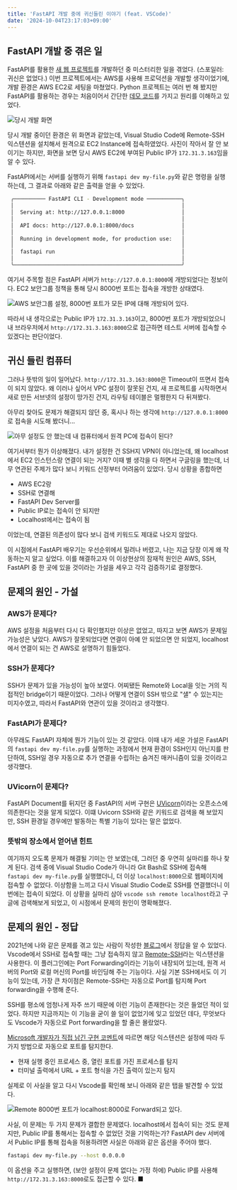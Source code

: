```yaml
---
title: 'FastAPI 개발 중에 귀신들린 이야기 (feat. VSCode)'
date: '2024-10-04T23:17:03+09:00'
---
```


## FastAPI 개발 중 겪은 일
FastAPI를 활용한 [새 웹 프로젝트](../../project/easyplotlib)를 개발하던 중 미스터리한 일을 겪었다. (스포일러: 귀신은 없었다.)
이번 프로젝트에서는 AWS를 사용해 프로덕션을 개발할 생각이었기에, 개발 환경은 AWS EC2로 세팅을 마쳤었다. 
Python 프로젝트는 여러 번 해 봤지만 FastAPI를 활용하는 경우는 처음이어서 간단한 [데모 코드](https://fastapi.tiangolo.com/ko/#_5)를 가지고 원리를 이해하고 있었다.

![](/fastapi-spooky-story-1.png "당시 개발 화면")

당시 개발 중이던 환경은 위 화면과 같았는데, Visual Studio Code에 Remote-SSH 익스텐션을 설치해서 원격으로 EC2 Instance에 접속하였었다.
사진이 작아서 잘 안 보이기는 하지만, 화면을 보면 당시 AWS EC2에 부여된 Public IP가 `172.31.3.163`임을 알 수 있다.

FastAPI에서는 서버를 실행하기 위해 `fastapi dev my-file.py`와 같은 명령을 실행하는데, 그 결과로 아래와 같은 출력을 얻을 수 있었다.

```bash
 ╭────────── FastAPI CLI - Development mode ───────────╮                                                                                                                                                                                                                                                                  
 │                                                     │                                                                                                                                                                                                                                                                  
 │  Serving at: http://127.0.0.1:8000                  │                                                                                                                                                                                                                                                                  
 │                                                     │                                                                                                                                                                                                                                                                  
 │  API docs: http://127.0.0.1:8000/docs               │                                                                                                                                                                                                                                                                  
 │                                                     │                                                                                                                                                                                                                                                                  
 │  Running in development mode, for production use:   │                                                                                                                                                                                                                                                                  
 │                                                     │                                                                                                                                                                                                                                                                  
 │  fastapi run                                        │                                                                                                                                                                                                                                                                  
 │                                                     │                                                                                                                                                                                                                                                                  
 ╰─────────────────────────────────────────────────────╯
```

여기서 주목할 점은 FastAPI 서버가 `http://127.0.0.1:8000`에 개방되었다는 정보이다.
EC2 보안그룹 정책을 통해 당시 8000번 포트는 접속을 개방한 상태였다.

![](/fastapi-spooky-story-2.png "AWS 보안그룹 설정, 8000번 포트가 모든 IP에 대해 개방되어 있다.")

따라서 내 생각으로는 Public IP가 `172.31.3.163`이고, 8000번 포트가 개방되었으니 내 브라우저에서 `http://172.31.3.163:8000`으로 접근하면 테스트 서버에 접속할 수 있겠다는 판단이었다.

## 귀신 들린 컴퓨터
그러나 뜻밖의 일이 일어났다. `http://172.31.3.163:8000`은 Timeout이 뜨면서 접속이 되지 않았다.
왜 이러나 싶어서 VPC 설정이 잘못된 건지, 새 프로젝트를 시작하면서 새로 만든 서브넷의 설정이 망가진 건지, 라우팅 테이블은 멀쩡한지 다 뒤져봤다.

아무리 찾아도 문제가 해결되지 않던 중, 혹시나 하는 생각에 `http://127.0.0.1:8000`로 접속을 시도해 봤더니...

![](/fastapi-spooky-story-3.png "아무 설정도 안 했는데 내 컴퓨터에서 원격 PC에 접속이 된다?")

여기서부터 뭔가 이상해졌다. 내가 설정한 건 SSH지 VPN이 아니었는데, 왜 localhost에서 EC2 인스턴스랑 연결이 되는 거지?
이때 별 생각을 다 하면서 구글링을 했는데, 너무 연관된 주제가 많다 보니 키워드 산정부터 어려움이 있었다. 당시 상황을 종합하면

* AWS EC2랑
* SSH로 연결해
* FastAPI Dev Server를
* Public IP로는 접속이 안 되지만
* Localhost에서는 접속이 됨

이었는데, 연결된 의존성이 많다 보니 검색 키워드도 제대로 나오지 않았다.

이 시점에서 FastAPI 배우기는 우선순위에서 밀려나 버렸고, 나는 지금 당장 이게 왜 작동하는지 알고 싶었다.
이를 해결하고자 이 이상현상의 잠재적 원인은 AWS, SSH, FastAPI 중 한 곳에 있을 것이라는 가설을 세우고 각각 검증하기로 결정했다.

## 문제의 원인 - 가설
### AWS가 문제다?
AWS 설정을 처음부터 다시 다 확인했지만 이상은 없었고, 따지고 보면 AWS가 문제일 가능성은 낮았다.
AWS가 잘못되었다면 연결이 아예 안 되었으면 안 되었지, localhost에서 연결이 되는 건 AWS로 설명하기 힘들었다.

### SSH가 문제다?
SSH가 문제가 있을 가능성이 높아 보였다. 어찌됐든 Remote와 Local을 잇는 거의 직접적인 bridge이기 때문이었다.
그러나 어떻게 연결이 SSH 밖으로 "샐" 수 있는지는 미지수였고, 따라서 FastAPI와 연관이 있을 것이라고 생각했다.

### FastAPI가 문제다?
아무래도 FastAPI 자체에 뭔가 기능이 있는 것 같았다.
이때 내가 세운 가설은 FastAPI의 `fastapi dev my-file.py`를 실행하는 과정에서 현재 환경이 SSH인지 아닌지를 판단하여, SSH일 경우 자동으로 추가 연결을 수립하는 숨겨진 매커니즘이 있을 것이라고 생각했다.

### UVicorn이 문제다?
FastAPI Document를 뒤지던 중 FastAPI의 서버 구현은 [UVicorn](https://www.uvicorn.org/)이라는 오픈소스에 의존한다는 것을 알게 되었다.
이떄 Uvicorn SSH와 같은 키워드로 검색을 해 보았지만, SSH 환경일 경우에만 발동하는 특별 기능이 있다는 말은 없었다.

### 뜻밖의 장소에서 얻어낸 힌트
여기까지 오도록 문제가 해결될 기미는 안 보였는데, 그러던 중 우연히 실마리를 하나 찾게 된다.
검색 중에 Visual Studio Code가 아니라 Git Bash로 SSH에 접속해 `fastapi dev my-file.py`를 실행했더니, 더 이상 `localhost:8000`으로 웹페이지에 접속할 수 없었다.
이상함을 느끼고 다시 Visual Studio Code로 SSH를 연결했더니 이번에는 접속이 되었다.
이 상황을 실마리 삼아 `vscode ssh remote localhost`라고 구글에 검색해보게 되었고, 이 시점에서 문제의 원인이 명확해졌다.

## 문제의 원인 - 정답
2021년에 나와 같은 문제를 겪고 있는 사람이 작성한 [블로그](https://caniro.tistory.com/292)에서 정답을 알 수 있었다.
Vscode에서 SSH로 접속할 때는 그냥 접속하지 않고 [Remote-SSH](https://code.visualstudio.com/docs/remote/ssh)라는 익스텐션을 사용한다.
이 플러그인에는 Port Forwarding이라는 기능이 내장되어 있는데, 원격 서버의 Port와 로컬 머신의 Port를 바인딩해 주는 기능이다.
사실 기본 SSH에서도 이 기능이 있는데, 가장 큰 차이점은 Remote-SSH는 자동으로 Port를 탐지해 Port forwarding을 수행해 준다.

SSH를 평소에 엄청나게 자주 쓰기 때문에 이런 기능이 존재한다는 것은 들었던 적이 있었다.
하지만 지금까지는 이 기능을 굳이 쓸 일이 없었기에 잊고 있었던 데다, 무엇보다도 Vscode가 자동으로 Port forwarding을 할 줄은 몰랐었다.

[Microsoft 개발자가 직접 남긴 구현 코멘트](https://github.com/microsoft/vscode/issues/143958)에 따르면 해당 익스텐션은 설정에 따라 두 가지 방법으로 자동으로 포트를 탐지한다.
* 현재 실행 중인 프로세스 중, 열린 포트를 가진 프로세스를 탐지
* 터미널 출력에서 URL + 포트 형식을 가진 출력이 있는지 탐지

실제로 이 사실을 알고 다시 Vscode를 확인해 보니 아래와 같은 탭을 발견할 수 있었다.

![](/fastapi-spooky-story-4.png "Remote 8000번 포트가 localhost:8000로 Forward되고 있다.")

사실, 이 문제는 두 가지 문제가 결합한 문제였다. localhost에서 접속이 되는 것도 문제지만, Public IP를 통해서는 접속할 수 없었던 것을 기억하는가?
FastAPI dev 서버에서 Public IP를 통해 접속을 허용하려면 사실은 아래와 같은 옵션을 주어야 했다.

```bash
fastapi dev my-file.py --host 0.0.0.0
```

이 옵션을 주고 실행하면, (보안 설정이 문제 없다는 가정 하에) Public IP를 사용해 `http://172.31.3.163:8000`로도 접근할 수 있다. ■